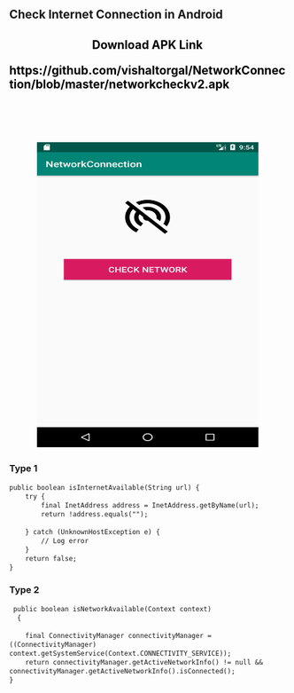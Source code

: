 <h2> Check Internet Connection in Android <h2/>


<p style="text-align: center;"><span style="color: #000000;"><span style="caret-color: #333399;"><strong>Download APK Link&nbsp;</strong></span></span></p>
<p style="text-align: left;"><span style="color: #000000;">https://github.com/vishaltorgal/NetworkConnection/blob/master/networkcheckv2.apk</span></p>

<br><br>
<p style="text-align: center;"><img src="https://github.com/vishaltorgal/NetworkConnection/blob/master/nwc1.png" alt="" width="400" height="550"/>&nbsp;</p>


<h3> Type 1 </h3>

    public boolean isInternetAvailable(String url) {
        try {
            final InetAddress address = InetAddress.getByName(url);
            return !address.equals("");

        } catch (UnknownHostException e) {
            // Log error
        }
        return false;
    }

<h3> Type 2 </h3>

     public boolean isNetworkAvailable(Context context) 
      {
        
        final ConnectivityManager connectivityManager = ((ConnectivityManager)      context.getSystemService(Context.CONNECTIVITY_SERVICE));
        return connectivityManager.getActiveNetworkInfo() != null && connectivityManager.getActiveNetworkInfo().isConnected();
    }



  
  
